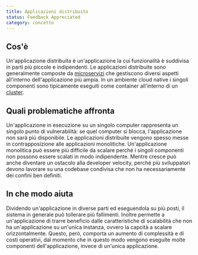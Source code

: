```yaml
---
title: Applicazioni distribuite
status: Feedback Appreciated
category: concetto
---
```


## Cos'è

Un'applicazione distribuita è un'applicazione la cui funzionalità è suddivisa in parti più piccole e indipendenti. Le applicazioni distribuite sono generalmente composte da [microservizi](/it/microservices/) che gestiscono diversi aspetti all'interno dell'applicazione più ampia. In un ambiente cloud native i singoli componenti sono tipicamente eseguiti come container all'interno di un [cluster](/it/cluster/).

## Quali problematiche affronta

Un'applicazione in esecuzione su un singolo computer rappresenta un singolo punto di vulnerabilità: se quel computer si blocca, l'applicazione non sarà più disponibile. Le applicazioni distribuite vengono spesso messe in contrapposizione alle applicazioni monolitiche. Un'applicazione monolitica può essere più difficile da scalare perché i singoli componenti non possono essere scalati in modo indipendente. Mentre cresce può anche diventare un ostacolo alla developer velocity, perché più sviluppatori devono lavorare su una codebase condivisa che non ha necessariamente dei confini ben definiti.

## In che modo aiuta

Dividendo un'applicazione in diverse parti ed eseguendola su più posti, il sistema in generale può tollerare più fallimenti. Inoltre permette a un'applicazione di trarre beneficio dalle caratteristiche di scalabilità che non ha un'applicazione su un'unica instanza, ovvero la capcità a scalare orizzontalmente. Questo, però, comporta un aumento di complessità e di costi operativi, dal momento che in questo modo vengono eseguite molte componenti dell'applicazione, invece di un'unica applicazione.
